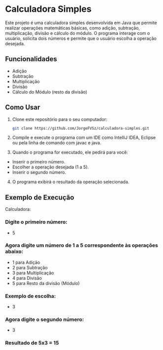 # Calculadora Simples

Este projeto é uma calculadora simples desenvolvida em Java que permite realizar operações matemáticas básicas, como adição, subtração, multiplicação, divisão e cálculo do módulo. O programa interage com o usuário, solicita dois números e permite que o usuário escolha a operação desejada.

## Funcionalidades

- Adição
- Subtração
- Multiplicação
- Divisão
- Cálculo do Módulo (resto da divisão)

## Como Usar

1. Clone este repositório para o seu computador:

   ```bash
   git clone https://github.com/JorgeFVSz/calculadora-simples.git

2. Compile e execute o programa com um IDE como IntelliJ IDEA, Eclipse ou pela linha de comando com javac e java.

3. Quando o programa for executado, ele pedirá para você:

  - Inserir o primeiro número.
  - Escolher a operação desejada (1 a 5).
  - Inserir o segundo número.

4. O programa exibirá o resultado da operação selecionada.

## Exemplo de Execução

Calculadora:

### Digite o primeiro número:
 - 5
### Agora digite um número de 1 a 5 correspondente às operações abaixo:
 - 1 para Adição
 - 2 para Subtração
 - 3 para Multiplicação
 - 4 para Divisão
 - 5 para Resto da divisão (Módulo)
### Exemplo de escolha:
 - 3
### Agora digite o segundo número:
 - 3
### Resultado de 5x3 = 15
